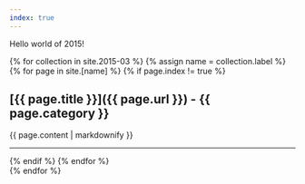 ```yaml
---
index: true
---
```


Hello world of 2015!

{% for collection in site.2015-03 %}
{% assign name = collection.label %}
  {% for page in site.[name] %}
  {% if page.index != true %}
## [{{ page.title }}]({{ page.url }}) - {{ page.category }}
{{ page.content | markdownify }}
***
  {% endif %}
  {% endfor %}    
{% endfor %}
